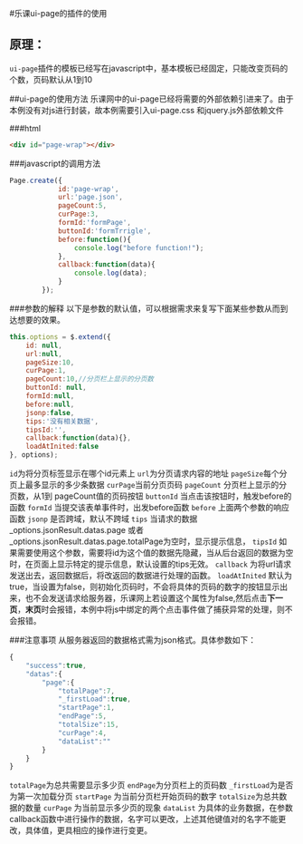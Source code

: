 #乐课ui-page的插件的使用

## 原理：
`ui-page`插件的模板已经写在javascript中，基本模板已经固定，只能改变页码的个数，页码默认从1到10


##ui-page的使用方法
乐课网中的ui-page已经将需要的外部依赖引进来了。由于本例没有对js进行封装，故本例需要引入ui-page.css 和jquery.js外部依赖文件

###html
```html
<div id="page-wrap"></div>
```
###javascript的调用方法
```javascript
Page.create({
			id:'page-wrap',
			url:'page.json',
			pageCount:5,
			curPage:3,
			formId:'formPage',
			buttonId:'formTrrigle',
			before:function(){
				console.log("before function!");
			},
			callback:function(data){
				console.log(data);
			}
		});
```

###参数的解释
以下是参数的默认值，可以根据需求来复写下面某些参数从而到达想要的效果。

```javascript
this.options = $.extend({
	id: null,
	url:null,
	pageSize:10,
	curPage:1,
	pageCount:10,//分页栏上显示的分页数
	buttonId: null,
	formId:null,
	before:null,
	jsonp:false,
	tips:'没有相关数据',
	tipsId:'',
	callback:function(data){},
	loadAtInited:false
}, options);
```

`id`为将分页标签显示在哪个id元素上
`url`为分页请求内容的地址
`pageSize`每个分页上最多显示的多少条数据
`curPage`当前分页页码
`pageCount` 分页栏上显示的分页数，从1到 pageCount值的页码按钮
`buttonId` 当点击该按钮时，触发before的函数
`formId` 当提交该表单事件时，出发before函数
`before` 上面两个参数的响应函数
`jsonp` 是否跨域，默认不跨域
`tips` 当请求的数据_options.jsonResult.datas.page  或者_options.jsonResult.datas.page.totalPage为空时，显示提示信息，
`tipsId` 如果需要使用这个参数，需要将id为这个值的数据先隐藏，当从后台返回的数据为空时，在页面上显示特定的提示信息，默认设置的tips无效。
`callback` 为将url请求发送出去，返回数据后，将改返回的数据进行处理的函数。
`loadAtInited` 默认为true，当设置为false，则初始化页码时，不会将具体的页码的数字的按钮显示出来，也不会发送请求给服务器，乐课网上若设置这个属性为false,然后点击**下一页**，**末页**时会报错，本例中将js中绑定的两个点击事件做了捕获异常的处理，则不会报错。

###注意事项
从服务器返回的数据格式需为json格式。具体参数如下：

```javascript
{
	"success":true,
	"datas":{
		"page":{
			"totalPage":7,
			"_firstLoad":true,
			"startPage":1,
			"endPage":5,
			"totalSize":15,
			"curPage":4,
			"dataList":""
		}
	}
}
```
`totalPage`为总共需要显示多少页
`endPage`为分页栏上的页码数
`_firstLoad`为是否为第一次加载分页
`startPage` 为当前分页栏开始页码的数字
`totalSize`为总共数据的数量
`curPage` 为当前显示多少页的现象
`dataList` 为具体的业务数据，在参数callback函数中进行操作的数据，名字可以更改，上述其他键值对的名字不能更改，具体值，更具相应的操作进行变更。



